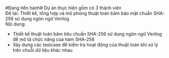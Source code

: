#Đang tiến hành# 
Dự án thực hiện gồm có 3 thành viên  
Đề tài: Thiết kế, tổng hợp và mô phỏng thuật toán băm bảo mật chuẩn SHA-256 sử dụng ngôn ngữ Verilog  
Nội dung: 
- Thiết kế thuật toán băm tiêu chuẩn SHA-256 sử dụng ngôn ngữ Verilog để mô tả chức năng của hàm SHA-256
- Xây dựng các testcase để kiểm tra hoạt động của thuật toán khi xử lý trên chuỗi dữ liệu khác nhau
